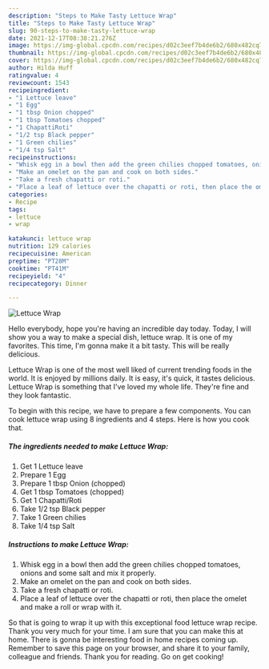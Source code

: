 ```yaml
---
description: "Steps to Make Tasty Lettuce Wrap"
title: "Steps to Make Tasty Lettuce Wrap"
slug: 90-steps-to-make-tasty-lettuce-wrap
date: 2021-12-17T08:38:21.276Z
image: https://img-global.cpcdn.com/recipes/d02c3eef7b4de6b2/680x482cq70/lettuce-wrap-recipe-main-photo.jpg
thumbnail: https://img-global.cpcdn.com/recipes/d02c3eef7b4de6b2/680x482cq70/lettuce-wrap-recipe-main-photo.jpg
cover: https://img-global.cpcdn.com/recipes/d02c3eef7b4de6b2/680x482cq70/lettuce-wrap-recipe-main-photo.jpg
author: Hilda Huff
ratingvalue: 4
reviewcount: 1543
recipeingredient:
- "1 Lettuce leave"
- "1 Egg"
- "1 tbsp Onion chopped"
- "1 tbsp Tomatoes chopped"
- "1 ChapattiRoti"
- "1/2 tsp Black pepper"
- "1 Green chilies"
- "1/4 tsp Salt"
recipeinstructions:
- "Whisk egg in a bowl then add the green chilies chopped tomatoes, onions and some salt and mix it properly."
- "Make an omelet on the pan and cook on both sides."
- "Take a fresh chapatti or roti."
- "Place a leaf of lettuce over the chapatti or roti, then place the omelet and make a roll or wrap with it."
categories:
- Recipe
tags:
- lettuce
- wrap

katakunci: lettuce wrap 
nutrition: 129 calories
recipecuisine: American
preptime: "PT28M"
cooktime: "PT41M"
recipeyield: "4"
recipecategory: Dinner

---
```



![Lettuce Wrap](https://img-global.cpcdn.com/recipes/d02c3eef7b4de6b2/680x482cq70/lettuce-wrap-recipe-main-photo.jpg)

Hello everybody, hope you're having an incredible day today. Today, I will show you a way to make a special dish, lettuce wrap. It is one of my favorites. This time, I'm gonna make it a bit tasty. This will be really delicious.



Lettuce Wrap is one of the most well liked of current trending foods in the world. It is enjoyed by millions daily. It is easy, it's quick, it tastes delicious. Lettuce Wrap is something that I've loved my whole life. They're fine and they look fantastic.


To begin with this recipe, we have to prepare a few components. You can cook lettuce wrap using 8 ingredients and 4 steps. Here is how you cook that.

<!--inarticleads1-->

##### The ingredients needed to make Lettuce Wrap:

1. Get 1 Lettuce leave
1. Prepare 1 Egg
1. Prepare 1 tbsp Onion (chopped)
1. Get 1 tbsp Tomatoes (chopped)
1. Get 1 Chapatti/Roti
1. Take 1/2 tsp Black pepper
1. Take 1 Green chilies
1. Take 1/4 tsp Salt




<!--inarticleads2-->

##### Instructions to make Lettuce Wrap:

1. Whisk egg in a bowl then add the green chilies chopped tomatoes, onions and some salt and mix it properly.
1. Make an omelet on the pan and cook on both sides.
1. Take a fresh chapatti or roti.
1. Place a leaf of lettuce over the chapatti or roti, then place the omelet and make a roll or wrap with it.




So that is going to wrap it up with this exceptional food lettuce wrap recipe. Thank you very much for your time. I am sure that you can make this at home. There is gonna be interesting food in home recipes coming up. Remember to save this page on your browser, and share it to your family, colleague and friends. Thank you for reading. Go on get cooking!

